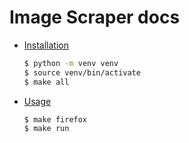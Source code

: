# Image Scraper docs

- [Installation](installation.md)
    ```sh
    $ python -m venv venv
    $ source venv/bin/activate
    $ make all
    ```
- [Usage](usage.md)
    ```sh
    $ make firefox
    $ make run
    ```
